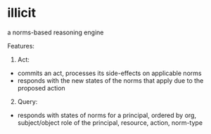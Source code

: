 illicit
=======

a norms-based reasoning engine

Features:
1. Act:
  * commits an act, processes its side-effects on applicable norms
  * responds with the new states of the norms that apply due to the proposed action 
2. Query: 
  * responds with states of norms for a principal, ordered by org, subject/object role of the principal, resource, action, norm-type
